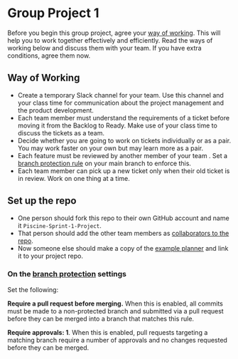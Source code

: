 # Group Project 1

Before you begin this group project, agree your [way of working](https://www.atlassian.com/practices). This will help you to work together effectively and efficiently. Read the ways of working below and discuss them with your team. If you have extra conditions, agree them now.

## Way of Working

- Create a temporary Slack channel for your team. Use this channel and your class time for communication about the project management and the product development.
- Each team member must understand the requirements of a ticket before moving it from the Backlog to Ready. Make use of your class time to discuss the tickets as a team.
- Decide whether you are going to work on tickets individually or as a pair. You may work faster on your own but may learn more as a pair.
- Each feature must be reviewed by another member of your team . Set a [branch protection rule](https://docs.github.com/en/repositories/configuring-branches-and-merges-in-your-repository/managing-protected-branches/managing-a-branch-protection-rule) on your main branch to enforce this.
- Each team member can pick up a new ticket only when their old ticket is in review. Work on one thing at a time.

## Set up the repo

- One person should fork this repo to their own GitHub account and name it `Piscine-Sprint-1-Project`.
- That person should add the other team members as [collaborators to the repo](https://docs.github.com/en/account-and-profile/setting-up-and-managing-your-personal-account-on-github/managing-access-to-your-personal-repositories/inviting-collaborators-to-a-personal-repository).
- Now someone else should make a copy of the [example planner](https://github.com/CodeYourFuture/The-Piscine/projects?query=is%3Aopen) and link it to your project repo.

### On the [branch protection](https://docs.github.com/en/repositories/configuring-branches-and-merges-in-your-repository/managing-protected-branches/managing-a-branch-protection-rule) settings

Set the following:

**Require a pull request before merging.** When this is enabled, all commits must be made to a non-protected branch and submitted via a pull request before they can be merged into a branch that matches this rule.

**Require approvals: 1**. When this is enabled, pull requests targeting a matching branch require a number of approvals and no changes requested before they can be merged.

